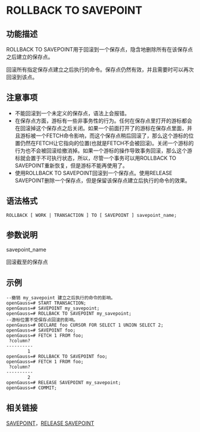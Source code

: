 # ROLLBACK TO SAVEPOINT<a name="ZH-CN_TOPIC_0242370646"></a>

## 功能描述<a name="zh-cn_topic_0237122182_zh-cn_topic_0059778869_section2860121201518"></a>

ROLLBACK TO SAVEPOINT用于回滚到一个保存点，隐含地删除所有在该保存点之后建立的保存点。

回滚所有指定保存点建立之后执行的命令。保存点仍然有效，并且需要时可以再次回滚到该点。

## 注意事项<a name="zh-cn_topic_0237122182_zh-cn_topic_0059778869_section586112113153"></a>

-   不能回滚到一个未定义的保存点，语法上会报错。
-   在保存点方面，游标有一些非事务性的行为。任何在保存点里打开的游标都会在回滚掉这个保存点之后关闭。如果一个前面打开了的游标在保存点里面，并且游标被一个FETCH命令影响，而这个保存点稍后回滚了，那么这个游标的位置仍然在FETCH让它指向的位置\(也就是FETCH不会被回滚\)。关闭一个游标的行为也不会被回滚给撤消掉。如果一个游标的操作导致事务回滚，那么这个游标就会置于不可执行状态，所以，尽管一个事务可以用ROLLBACK TO SAVEPOINT重新恢复，但是游标不能再使用了。
-   使用ROLLBACK TO SAVEPOINT回滚到一个保存点。使用RELEASE SAVEPOINT删除一个保存点，但是保留该保存点建立后执行的命令的效果。

## 语法格式<a name="zh-cn_topic_0237122182_zh-cn_topic_0059778869_section18861202111512"></a>

```
ROLLBACK [ WORK | TRANSACTION ] TO [ SAVEPOINT ] savepoint_name;
```

## 参数说明<a name="zh-cn_topic_0237122182_zh-cn_topic_0059778869_section68626218158"></a>

savepoint\_name

回滚截至的保存点

## 示例<a name="zh-cn_topic_0237122182_zh-cn_topic_0059778869_section18863621121517"></a>

```
--撤销 my_savepoint 建立之后执行的命令的影响。
openGauss=# START TRANSACTION;
openGauss=# SAVEPOINT my_savepoint;
openGauss=# ROLLBACK TO SAVEPOINT my_savepoint;
--游标位置不受保存点回滚的影响。
openGauss=# DECLARE foo CURSOR FOR SELECT 1 UNION SELECT 2;
openGauss=# SAVEPOINT foo;
openGauss=# FETCH 1 FROM foo;
 ?column? 
----------
        1
openGauss=# ROLLBACK TO SAVEPOINT foo;
openGauss=# FETCH 1 FROM foo;
 ?column? 
----------
        2
openGauss=# RELEASE SAVEPOINT my_savepoint;
openGauss=# COMMIT;
```

## 相关链接<a name="zh-cn_topic_0237122182_zh-cn_topic_0059778869_section3863621131515"></a>

[SAVEPOINT](SAVEPOINT.md)，[RELEASE SAVEPOINT](RELEASE-SAVEPOINT.md)

